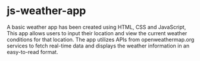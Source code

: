 # js-weather-app
A basic weather app has been created using HTML, CSS and JavaScript, This app allows users to input their location and view the current weather conditions for that location. The app utilizes APIs from openweathermap.org services to fetch real-time data and displays the weather information in an easy-to-read format.



